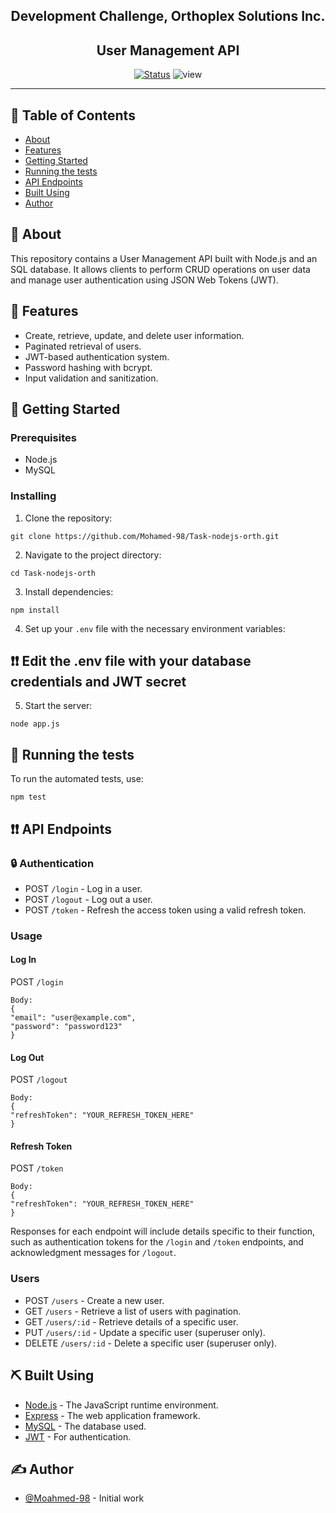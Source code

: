 <h2 align="center">Development Challenge, Orthoplex Solutions Inc.</h2>
<h2 align="center">User Management API</h2>

<div align="center">

[![Status](https://img.shields.io/badge/status-active-success.svg)]()
![view](https://komarev.com/ghpvc/?username=Task-nodejs-orth&color=green&label=view)

</div>

---


## 📝 Table of Contents

- [About](#about)
- [Features](#Features)
- [Getting Started](#getting_started)
- [Running the tests](#tests)
- [API Endpoints](#API_Endpoints)
- [Built Using](#built_using)
- [Author](#author)

## 🧐 About <a name = "about"></a>

This repository contains a User Management API built with Node.js and an SQL database. It allows clients to perform CRUD operations on user data and manage user authentication using JSON Web Tokens (JWT).


## 🤩 Features <a name = "Features"></a>
- Create, retrieve, update, and delete user information.
- Paginated retrieval of users.
- JWT-based authentication system.
- Password hashing with bcrypt.
- Input validation and sanitization.

## 🏁 Getting Started <a name = "getting_started"></a>

### Prerequisites

- Node.js
- MySQL

### Installing

1. Clone the repository:

```
git clone https://github.com/Mohamed-98/Task-nodejs-orth.git
```

2. Navigate to the project directory:

```
cd Task-nodejs-orth
```
3. Install dependencies:
```
npm install
```
4. Set up your `.env` file with the necessary environment variables:

## ❗❗ Edit the .env file with your database credentials and JWT secret

5. Start the server:
```
node app.js
```

## 🔧 Running the tests <a name = "tests"></a>

To run the automated tests, use:
```
npm test
```

## ❗❗ API Endpoints <a name = "API_Endpoints"></a>

### 🔒 Authentication

- POST `/login` - Log in a user.
- POST `/logout` - Log out a user.
- POST `/token` - Refresh the access token using a valid refresh token.
### Usage

#### Log In
POST `/login`
```
Body:
{
"email": "user@example.com",
"password": "password123"
}
```
#### Log Out
POST `/logout`
```
Body:
{
"refreshToken": "YOUR_REFRESH_TOKEN_HERE"
}
```
#### Refresh Token

POST `/token`
```
Body:
{
"refreshToken": "YOUR_REFRESH_TOKEN_HERE"
}
```
Responses for each endpoint will include details specific to their function, such as authentication tokens for the `/login` and `/token` endpoints, and acknowledgment messages for `/logout`.

### Users

- POST `/users` - Create a new user.
- GET `/users` - Retrieve a list of users with pagination.
- GET `/users/:id` - Retrieve details of a specific user.
- PUT `/users/:id` - Update a specific user (superuser only).
- DELETE `/users/:id` - Delete a specific user (superuser only).


## ⛏️ Built Using <a name = "built_using"></a>

- [Node.js](https://nodejs.org/en/) - The JavaScript runtime environment.
- [Express](https://expressjs.com/) - The web application framework.
- [MySQL](https://www.mysql.com/) - The database used.
- [JWT](https://jwt.io/) - For authentication.

## ✍️ Author <a name = "author"></a>

- [@Moahmed-98](https://github.com/Mohamed-98) - Initial work


